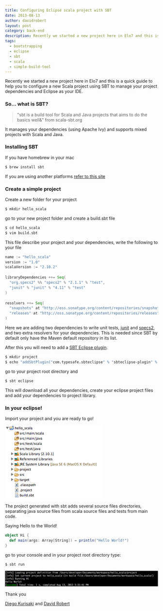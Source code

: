 ```yaml
---
title: Configuring Eclipse scala project with SBT
date: 2013-08-13
author: davidrobert
layout: post
category: back-end
description: Recently we started a new project here in Elo7 and this is a quick guide to help you to configure a new Scala project using SBT to manage your project dependencies and Eclipse as your IDE...
tags:
  - bootstrapping
  - eclipse
  - sbt
  - scala
  - simple-build-tool
---
```


Recently we started a new project here in Elo7 and this is a quick guide to help you to configure a new Scala project using SBT to manage your project dependencies and Eclipse as your IDE.

### So... what is SBT?

> "sbt is a build tool for Scala and Java projects that aims to do the basics well&" from scala-sbt.org

It manages your dependencies (using Apache Ivy) and supports mixed projects with Scala and Java.

### Installing SBT

If you have homebrew in your mac

``` bash
$ brew install sbt
```

If you are using another platforms [refer to this site](http://www.scala-sbt.org/release/docs/Getting-Started/Setup.html#installing-sbt)

### Create a simple project

Create a new folder for your project

``` bash
$ mkdir hello_scala
```

go to your new project folder and create a build.sbt file

``` bash
$ cd hello_scala
$ vim build.sbt
```

This file describe your project and your dependencies, write the following to your file

``` scala
name := "hello_scala"
version := "1.0"
scalaVersion := "2.10.2"

libraryDependencies ++= Seq(
  "org.specs2" %% "specs2" % "2.1.1" % "test",
  "junit" % "junit" % "4.11" % "test"
)

resolvers ++= Seq(
  "snapshots" at "http://oss.sonatype.org/content/repositories/snapshots",
  "releases" at "http://oss.sonatype.org/content/repositories/releases"
)
```

Here we are adding two dependencies to write unit tests, [junit](http://junit.org/ "JUnit") and [specs2](http://etorreborre.github.io/specs2/ "Specs2"), and two extra resolvers for your dependencies. This is needed since SBT by default only have the Maven default repository in its list.

After this you will need to add a [SBT Eclipse plugin](https://github.com/typesafehub/sbteclipse).

``` bash
$ mkdir project
$ echo "addSbtPlugin("com.typesafe.sbteclipse" % "sbteclipse-plugin" % "2.2.0")" >> plugins.sbt
```

go to your project root directory and

``` bash
$ sbt eclipse
```

This will download all your dependencies, create your eclipse project files and add your dependencies to project library.

### In your eclipse!

Import your project and you are ready to go!

![Alt "Your new scala project"](/images/eclipse-scala-sbt-1.png)

The project generated with sbt adds several source files directories, separating java source files from scala source files and tests from main code.

Saying Hello to the World!

``` scala
object Hi {
  def main(args: Array[String]) = println("Hello World!")
}
```

go to your console and in your project root directory type:

``` bash
$ sbt run
```

![Alt "Hello!"](/images/eclipse-scala-sbt-2.png)

Thank you

[Diego Kurisaki](https://github.com/diegoy) and [David Robert](https://github.com/davidrobert)
